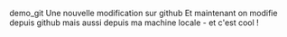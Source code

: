 demo_git
Une nouvelle modification sur github
Et maintenant on modifie depuis github
mais aussi depuis ma machine locale - et c'est cool !
